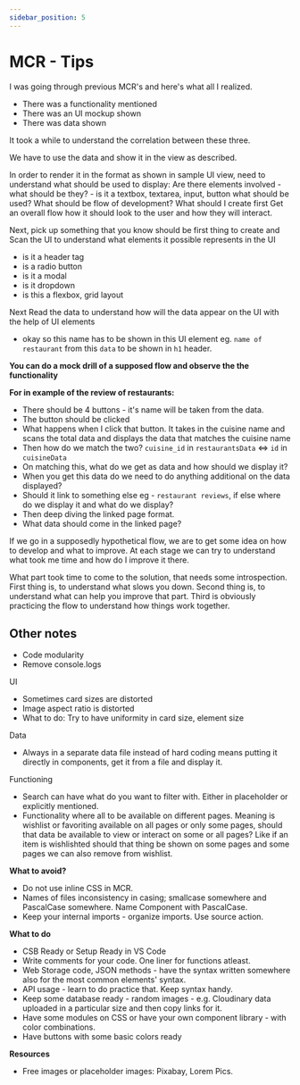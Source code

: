 ```yaml
---
sidebar_position: 5
---
```


# MCR - Tips

I was going through previous MCR's and here's what all I realized.

- There was a functionality mentioned 
- There was an UI mockup shown 
- There was data shown 

It took a while to understand the correlation between these three. 

We have to use the data and show it in the view as described. 

In order to render it in the format as shown in sample UI view, need to understand what should be used to display: 
Are there elements involved - what should be they? - is it a textbox, textarea, input, button what should be used? 
What should be flow of development? What should I create first
Get an overall flow how it should look to the user and how they will interact. 

Next, pick up something that you know should be first thing to create and Scan the UI to understand what elements it possible represents in the UI
- is it a header tag 
- is a radio button
- is it a modal 
- is it dropdown 
- is this a flexbox, grid layout 

Next Read the data to understand how will the data appear on the UI with the help of UI elements 
- okay so this name has to be shown in this UI element eg. `name of restaurant` from this `data` to be shown in `h1` header. 

**You can do a mock drill of a supposed flow and observe the the functionality**

**For in example of the review of restaurants:** 
- There should be 4 buttons - it's name will be taken from the data. 
- The button should be clicked 
- What happens when I click that button. It takes in the cuisine name and scans the total data and displays the data that matches the cuisine name 
- Then how do we match the two? `cuisine_id` in `restaurantsData`  <=> `id` in `cuisineData`
- On matching this, what do we get as data and how should we display it? 
- When you get this data do we need to do anything additional on the data displayed? 
- Should it link to something else eg - `restaurant reviews`, if else where do we display it and what do we display? 
- Then deep diving the linked page format. 
- What data should come in the linked page? 

If we go in a supposedly hypothetical flow, we are to get some idea on how to develop and what to improve. 
At each stage we can try to understand what took me time and how do I improve it there. 

What part took time to come to the solution, that needs some introspection. 
First thing is, to understand what slows you down. 
Second thing is, to understand what can help you improve that part.
Third is obviously practicing the flow to understand how things work together. 

## Other notes 
- Code modularity 
- Remove console.logs 

UI
- Sometimes card sizes are distorted 
- Image aspect ratio is distorted 
- What to do: Try to have uniformity in card size, element size  

Data 
- Always in a separate data file instead of hard coding means putting it directly in components, get it from a file and display it. 

Functioning
- Search can have what do you want to filter with. Either in placeholder or explicitly mentioned. 
- Functionality where all to be available on different pages. Meaning is wishlist or favoriting available on all pages or only some pages, should that data be available to view or interact on some or all pages? Like if an item is wishlishted should that thing be shown on some pages and some pages we can also remove from wishlist. 


**What to avoid?** 
- Do not use inline CSS in MCR. 
- Names of files inconsistency in casing; smallcase somewhere and PascalCase somewhere. Name Component with PascalCase. 
- Keep your internal imports - organize imports. Use source action.  

**What to do**
- CSB Ready or Setup Ready in VS Code 
- Write comments for your code. One liner for functions atleast. 
- Web Storage code, JSON methods - have the syntax written somewhere also for the most common elements' syntax.
- API usage - learn to do practice that. Keep syntax handy. 
- Keep some database ready - random images - e.g. Cloudinary data uploaded in a particular size and then copy links for it.  
- Have some modules on CSS or have your own component library - with color combinations. 
- Have buttons with some basic colors ready 

**Resources**
- Free images or placeholder images: Pixabay, Lorem Pics. 